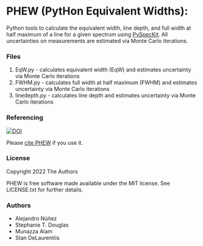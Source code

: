 # PHEW (PytHon Equivalent Widths): 

Python tools to calculate the equivalent width, line depth, and full width at half maximum of a line for a given spectrum using  [PySpecKit](https://github.com/pyspeckit/pyspeckit). All uncertainties on measurements are estimated via Monte Carlo iterations.  

### Files
1. EqW.py - calculates equivalent width (EqW) and estimates uncertainty via Monte Carlo iterations
2. FWHM.py - calculates full width at half maximum (FWHM) and estimates uncertainty via Monte Carlo iterations 
3. linedepth.py - calculates line depth and estimates uncertainty via Monte Carlo iterations

### Referencing
[![DOI](https://zenodo.org/badge/DOI/10.5281/zenodo.47889.svg)](https://doi.org/10.5281/zenodo.47889)

Please [cite PHEW](https://zenodo.org/record/47889#.Yk8vP27MJTZ) if you use it. 

### License
Copyright 2022 The Authors

PHEW is free software made available under the MIT license. See LICENSE.txt for further details.

### Authors
 - Alejandro Núñez
 - Stephanie T. Douglas
 - Munazza Alam
 - Stan DeLaurentiis
